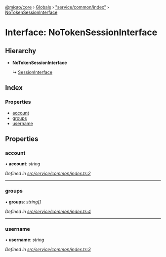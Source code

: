 [@miqro/core](../README.md) › [Globals](../globals.md) › ["service/common/index"](../modules/_service_common_index_.md) › [NoTokenSessionInterface](_service_common_index_.notokensessioninterface.md)

# Interface: NoTokenSessionInterface

## Hierarchy

* **NoTokenSessionInterface**

  ↳ [SessionInterface](_service_common_index_.sessioninterface.md)

## Index

### Properties

* [account](_service_common_index_.notokensessioninterface.md#account)
* [groups](_service_common_index_.notokensessioninterface.md#groups)
* [username](_service_common_index_.notokensessioninterface.md#username)

## Properties

###  account

• **account**: *string*

*Defined in [src/service/common/index.ts:2](https://github.com/claukers/miqro-core/blob/65c3631/src/service/common/index.ts#L2)*

___

###  groups

• **groups**: *string[]*

*Defined in [src/service/common/index.ts:4](https://github.com/claukers/miqro-core/blob/65c3631/src/service/common/index.ts#L4)*

___

###  username

• **username**: *string*

*Defined in [src/service/common/index.ts:3](https://github.com/claukers/miqro-core/blob/65c3631/src/service/common/index.ts#L3)*
